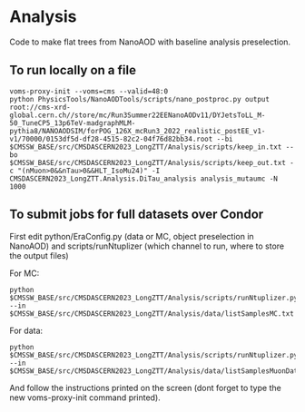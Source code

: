 # Analysis

Code to make flat trees from NanoAOD with baseline analysis preselection.

## To run locally on a file
```
voms-proxy-init --voms=cms --valid=48:0
python PhysicsTools/NanoAODTools/scripts/nano_postproc.py output root://cms-xrd-global.cern.ch//store/mc/Run3Summer22EENanoAODv11/DYJetsToLL_M-50_TuneCP5_13p6TeV-madgraphMLM-pythia8/NANOAODSIM/forPOG_126X_mcRun3_2022_realistic_postEE_v1-v1/70000/0153df5d-df28-4515-82c2-04f76d82bb34.root --bi $CMSSW_BASE/src/CMSDASCERN2023_LongZTT/Analysis/scripts/keep_in.txt --bo $CMSSW_BASE/src/CMSDASCERN2023_LongZTT/Analysis/scripts/keep_out.txt -c "(nMuon>0&&nTau>0&&HLT_IsoMu24)" -I CMSDASCERN2023_LongZTT.Analysis.DiTau_analysis analysis_mutaumc -N 1000
```

## To submit jobs for full datasets over Condor

First edit python/EraConfig.py (data or MC, object preselection in NanoAOD) and scripts/runNtuplizer (which channel to run, where to store the output files)

For MC:

```
python $CMSSW_BASE/src/CMSDASCERN2023_LongZTT/Analysis/scripts/runNtuplizer.py --in $CMSSW_BASE/src/CMSDASCERN2023_LongZTT/Analysis/data/listSamplesMC.txt
```

For data: 

```
python $CMSSW_BASE/src/CMSDASCERN2023_LongZTT/Analysis/scripts/runNtuplizer.py --in $CMSSW_BASE/src/CMSDASCERN2023_LongZTT/Analysis/data/listSamplesMuonData.txt
```

And follow the instructions printed on the screen (dont forget to type the new voms-proxy-init command printed). 

